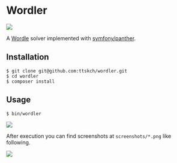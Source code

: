 # Wordler

[![](https://github.com/ttskch/wordler/actions/workflows/ci.yaml/badge.svg?branch=main)](https://github.com/ttskch/wordler/actions/workflows/ci.yaml?query=branch:main)

A [Wordle](https://www.nytimes.com/games/wordle/index.html) solver implemented with [symfony/panther](https://github.com/symfony/panther).

## Installation

```shell
$ git clone git@github.com:ttskch/wordler.git
$ cd wordler
$ composer install
```

## Usage

```shell
$ bin/wordler
```

![](https://user-images.githubusercontent.com/4360663/183838989-6fc1db5e-7703-4e76-a8f5-663f0045b223.gif)

After execution you can find screenshots at `screenshots/*.png` like following.

![](https://user-images.githubusercontent.com/4360663/183835601-02e17563-2677-456b-8988-b2c493ee9e2c.png)
